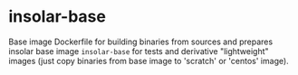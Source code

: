 # insolar-base

Base image Dockerfile for building binaries from sources and prepares insolar base image `insolar-base` for tests and derivative "lightweight" images
(just copy binaries from base image to 'scratch' or 'centos' image).
